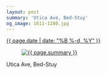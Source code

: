 ```yaml
---
layout: post
summary: 'Utica Ave, Bed-Stuy'
og_image: 1611-1280.jpg
---
```


<div class="post">
 <time>
  <a href="/1611">
   {{ page.date | date: "%B %-d, %Y" }}
  </a>
 </time>
 <a href="/1611">
  <figure data-taken="3/24/2022">
   <img alt="{{ page.summary }}" sizes="(min-width: 700px) 50vw, calc(100vw - 2rem)" src="{{ site.assets_url }}/1611-640.jpg" srcset="{{ site.assets_url }}/1611-320.jpg 320w, {{ site.assets_url }}/1611-640.jpg 640w, {{ site.assets_url }}/1611-960.jpg 960w, {{ site.assets_url }}/1611-1280.jpg 1280w"/>
  </figure>
 </a>
 <span>
  Utica Ave, Bed-Stuy
 </span>
</div>
